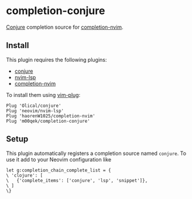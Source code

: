 # completion-conjure

[Conjure](https://github.com/Olical/conjure) completion source for
[completion-nvim](https://github.com/haorenW1025/completion-nvim).

## Install

This plugin requires the following plugins:

- [conjure](https://github.com/Olical/conjure)
- [nvim-lsp](https://github.com/neovim/nvim-lsp)
- [completion-nvim](https://github.com/haorenW1025/completion-nvim)

To install them using [vim-plug](https://github.com/junegunn/vim-plug):

```vim
Plug 'Olical/conjure'
Plug 'neovim/nvim-lsp'
Plug 'haorenW1025/completion-nvim'
Plug 'm00qek/completion-conjure'
```

## Setup

This plugin automatically registers a completion source named `conjure`. To use
it add to your Neovim configuration like
```vim
let g:completion_chain_complete_list = {
\ 'clojure': [
\   {'complete_items': ['conjure', 'lsp', 'snippet']},
\ ]
\}
```
